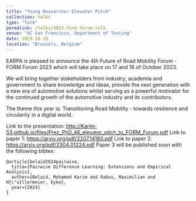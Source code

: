 ```yaml
---
title: "Young Researcher Elevator Pitch"
collection: talks
type: "Talk"
permalink: /talks/3023-form-forum-talk
venue: "UC San Francisco, Department of Testing"
date: 2023-10-18
location: "Brussels, Belgium"
---
```


EARPA is pleased to announce the 4th Future of Road Mobility Forum - FORM Forum 2023 which will take place on 17 and 18 of October 2023.

We will bring together stakeholders from industry, academia and government to share knowledge and ideas, provide the next generation with a new era of automotive solutions whilst serving as a powerful motivator for the continued growth of the automotive industry and its contributors.

The theme this year is: Transitioning Road Mobility - towards resilience and circularity in a digital world.


Link to the presentation: <http://Karim-53.github.io/files/Prez_PhD_46_elevator_pitch_to_FORM_Forum.pdf>
Link to paper 1: <https://arxiv.org/pdf/2207.14160.pdf>
Link to paper 2: <https://arxiv.org/pdf/2304.01224.pdf>
Paper 3 will be published soon with the following bibtex:

    @article{belaid2024pairwise,
      title={Pairwise Difference Learning: Extensions and Empirical Analysis},
      author={Belaid, Mohamed Karim and Rabus, Maximilian and H{\"u}llermeier, Eyke},
      year={2024}
    }
